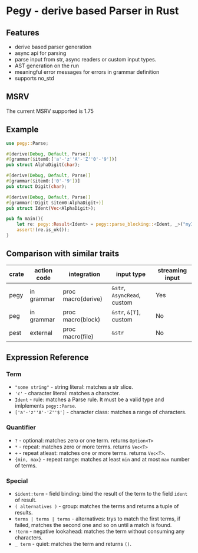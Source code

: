 # Pegy - derive based Parser in Rust

## Features
- derive based parser generation
- async api for parsing
- parse input from str, async readers or custom input types.
- AST generation on the run
- meaningful error messages for errors in grammar definition
- supports no_std

## MSRV
The current MSRV supported is 1.75

## Example
```rust
use pegy::Parse;

#[derive(Debug, Default, Parse)]
#[grammar($item0:['a'-'z''A'-'Z''0'-'9'])]
pub struct AlphaDigit(char);

#[derive(Debug, Default, Parse)]
#[grammar($item0:['0'-'9'])]
pub struct Digit(char);

#[derive(Debug, Default, Parse)]
#[grammar(!Digit $item0:AlphaDigit+)]
pub struct Ident(Vec<AlphaDigit>);

pub fn main(){
    let re: pegy::Result<Ident> = pegy::parse_blocking::<Ident, _>("myIdent");
    assert!(re.is_ok());
}
```

## Comparison with similar traits
| crate | action code | integration | input type | streaming input |
| ------| ------------| ------------| ---------- | ----------------|
| pegy  | in grammar  | proc macro(derive) | `&str`, `AsyncRead`, custom | Yes
| peg   | in grammar  | proc macro(block) | `&str`, `&[T]`, custom | No |
| pest  | external | proc macro(file) | `&str` | No |

## Expression Reference
### Term
- `"some string"` - string literal: matches a str slice.
- `'c'` - character literal: matches a character.
- `Ident` - rule: matches a Parse rule. It must be a valid type and imlplements `pegy::Parse`.
- `['a'-'z''A'-'Z''$']` - character class: matches a range of characters.

### Quantifier
- `?` - optional: matches zero or one term. returns `Option<T>`
- `*` - repeat: matches zero or more terms. returns `Vec<T>`
- `+` - repeat atleast: matches one or more terms. returns `Vec<T>`.
- `{min, max}` - repeat range: matches at least `min` and at most `max` number of terms.

### Special
- `$ident:term` - field binding: bind the result of the term to the field `ident` of result.
- `( alternatives )` - group: matches the terms and returns a tuple of results.
- `terms | terms | terms` - alternatives: trys to match the first terms, if failed, matches the second one and so on until a match is found.
- `!term` - negative lookahead: matches the term without consuming any characters.
- `_ term` - quiet: matches the term and returns `()`.